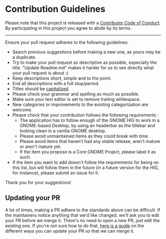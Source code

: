 # Contribution Guidelines

Please note that this project is released with a
[Contributor Code of Conduct](code-of-conduct.md). By participating in this
project you agree to abide by its terms.

---

Ensure your pull request adheres to the following guidelines:

- Search previous suggestions before making a new one, as yours may be a duplicate.
- Try to make your pull request as descriptive as possible, especially the title. "Update Readme.md" makes it harder for us to see directly what your pull request is about :)
- Keep descriptions short, simple and to the point.
- End all descriptions with a full stop/period.
- Titles should be [capitalized](http://grammar.yourdictionary.com/capitalization/rules-for-capitalization-in-titles.html).
- Please check your grammar and spelling as much as possible.
- Make sure your text editor is set to remove trailing whitespace.
- New categories or improvements to the existing categorization are welcome.
- Please check that your contribution follows the following requirements :
  - The application has to follow enough of the GNOME HIG to work in a GNOME-based Desktop, by using an headerbar as the titlebar and looking clean in a vanilla GNOME desktop.
  - Please avoid unmaintained items as they could break with time. 
  - Please avoid items that haven't had any stable release, aren't mature or aren't mature yet.
  - If the item you propose is a Core GNOME Project, please label it as such.
- If the item you want to add doesn't follow the requirements for being on this list, but will follow them in the future (in a future version for the HIG, for instance), please submit an issue for it.
  
Thank you for your suggestions!


## Updating your PR

A lot of times, making a PR adhere to the standards above can be difficult.
If the maintainers notice anything that we'd like changed, we'll ask you to
edit your PR before we merge it. There's no need to open a new PR, just edit
the existing one. If you're not sure how to do that,
[here is a guide](https://github.com/RichardLitt/docs/blob/master/amending-a-commit-guide.md)
on the different ways you can update your PR so that we can merge it.
